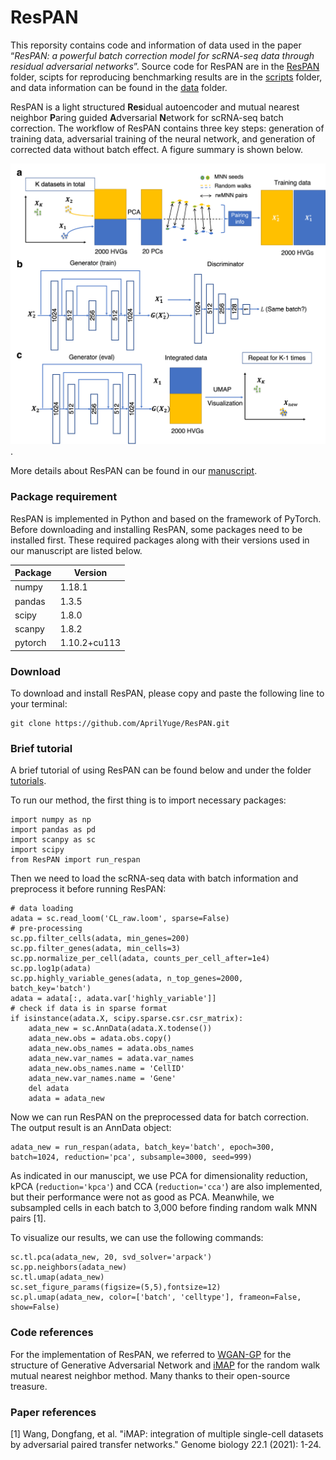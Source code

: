 # ResPAN

This reporsity contains code and information of data used in the paper “*ResPAN: a powerful batch correction model for scRNA-seq data through residual adversarial networks*”. Source code for ResPAN are in the [ResPAN](https://github.com/AprilYuge/ResPAN/tree/main/ResPAN) folder, scipts for reproducing benchmarking results are in the [scripts](https://github.com/AprilYuge/ResPAN/tree/main/scripts) folder, and data information can be found in the [data](https://github.com/AprilYuge/ResPAN/tree/main/data) folder.

ResPAN is a light structured **Res**idual autoencoder and mutual nearest neighbor **P**aring guided **A**dversarial **N**etwork for scRNA-seq batch correction. The workflow of ResPAN contains three key steps: generation of training data, adversarial training of the neural network, and generation of corrected data without batch effect. A figure summary is shown below.

![alt text](https://github.com/AprilYuge/ResPAN/blob/main/images/workflow.png).

More details about ResPAN can be found in our [manuscript](https://www.biorxiv.org/content/10.1101/2021.11.08.467781v3.full).

### Package requirement

ResPAN is implemented in Python and based on the framework of PyTorch. Before downloading and installing ResPAN, some packages need to be installed first. These required packages along with their versions used in our manuscript are listed below.

| Package    | Version      |
|------------|--------------|
| numpy      | 1.18.1       |
| pandas     | 1.3.5        |
| scipy      | 1.8.0        |
| scanpy     | 1.8.2        |
| pytorch    | 1.10.2+cu113 |

### Download 

To download and install ResPAN, please copy and paste the following line to your terminal:
```
git clone https://github.com/AprilYuge/ResPAN.git
```

### Brief tutorial

A brief tutorial of using ResPAN can be found below and under the folder [tutorials](https://github.com/AprilYuge/ResPAN/tree/main/tutorials).

To run our method, the first thing is to import necessary packages:
```
import numpy as np
import pandas as pd
import scanpy as sc
import scipy
from ResPAN import run_respan
```

Then we need to load the scRNA-seq data with batch information and preprocess it before running ResPAN:
```
# data loading
adata = sc.read_loom('CL_raw.loom', sparse=False) 
# pre-processing
sc.pp.filter_cells(adata, min_genes=200)
sc.pp.filter_genes(adata, min_cells=3)
sc.pp.normalize_per_cell(adata, counts_per_cell_after=1e4)
sc.pp.log1p(adata)
sc.pp.highly_variable_genes(adata, n_top_genes=2000, batch_key='batch')
adata = adata[:, adata.var['highly_variable']]
# check if data is in sparse format
if isinstance(adata.X, scipy.sparse.csr.csr_matrix): 
    adata_new = sc.AnnData(adata.X.todense())
    adata_new.obs = adata.obs.copy()
    adata_new.obs_names = adata.obs_names
    adata_new.var_names = adata.var_names
    adata_new.obs_names.name = 'CellID'
    adata_new.var_names.name = 'Gene'
    del adata
    adata = adata_new
```

Now we can run ResPAN on the preprocessed data for batch correction. The output result is an AnnData object:
```
adata_new = run_respan(adata, batch_key='batch', epoch=300, batch=1024, reduction='pca', subsample=3000, seed=999)
```
As indicated in our manuscipt, we use PCA for dimensionality reduction, kPCA (`reduction='kpca'`) and CCA (`reduction='cca'`) are also implemented, but their performance were not as good as PCA. Meanwhile, we subsampled cells in each batch to 3,000 before finding random walk MNN pairs [1].

To visualize our results, we can use the following commands:
```
sc.tl.pca(adata_new, 20, svd_solver='arpack')
sc.pp.neighbors(adata_new)
sc.tl.umap(adata_new)
sc.set_figure_params(figsize=(5,5),fontsize=12)
sc.pl.umap(adata_new, color=['batch', 'celltype'], frameon=False, show=False)
```

### Code references

For the implementation of ResPAN, we referred to [WGAN-GP](https://github.com/Zeleni9/pytorch-wgan) for the structure of Generative Adversarial Network and [iMAP](https://github.com/Svvord/iMAP) for the random walk mutual nearest neighbor method. Many thanks to their open-source treasure.

### Paper references
[1] Wang, Dongfang, et al. "iMAP: integration of multiple single-cell datasets by adversarial paired transfer networks." Genome biology 22.1 (2021): 1-24.


